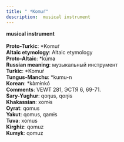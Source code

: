 ```yaml
---
title: " *Komuŕ"
description:  musical instrument
---
```

<strong> musical instrument</strong><br><br>
<strong>Proto-Turkic</strong>:  *Komuŕ<br>
<strong>Altaic etymology</strong>:  Altaic etymology<br>
<strong> Proto-Altaic</strong>:  *kúma<br>
<strong>Russian meaning</strong>:  музыкальный инструмент<br>
<strong>Turkic</strong>:  *Komuŕ<br>
<strong>Tungus-Manchu</strong>:  *kumu-n<br>
<strong>Korean</strong>:  *kǝ̀mɨ́nkó<br>
<strong>Comments</strong>:  VEWT 281, ЭСТЯ 6, 69-71.<br>
<strong>Sary-Yughur</strong>:  qoŋus, qoŋɨs<br>
<strong>Khakassian</strong>:  xomɨs<br>
<strong>Oyrat</strong>:  qomus<br>
<strong>Yakut</strong>:  qomus, qamɨs<br>
<strong>Tuva</strong>:  xomus<br>
<strong>Kirghiz</strong>:  qomuz<br>
<strong>Kumyk</strong>:  qomuz<br>


